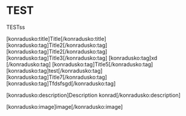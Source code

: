 
# TEST

TESTss


[konradusko:title]Title[/konradusko:title]
[konradusko:tag]Title2[/konradusko:tag]
[konradusko:tag]Title2[/konradusko:tag]
[konradusko:tag]Title3[/konradusko:tag]
[konradusko:tag]xd  [/konradusko:tag]
[konradusko:tag]Title5[/konradusko:tag]
[konradusko:tag]test[/konradusko:tag]
[konradusko:tag]Title7[/konradusko:tag]
[konradusko:tag]Tfdsfsgd[/konradusko:tag]

[konradusko:description]Description konrad[/konradusko:description]

[konradusko:image]image[/konradusko:image]